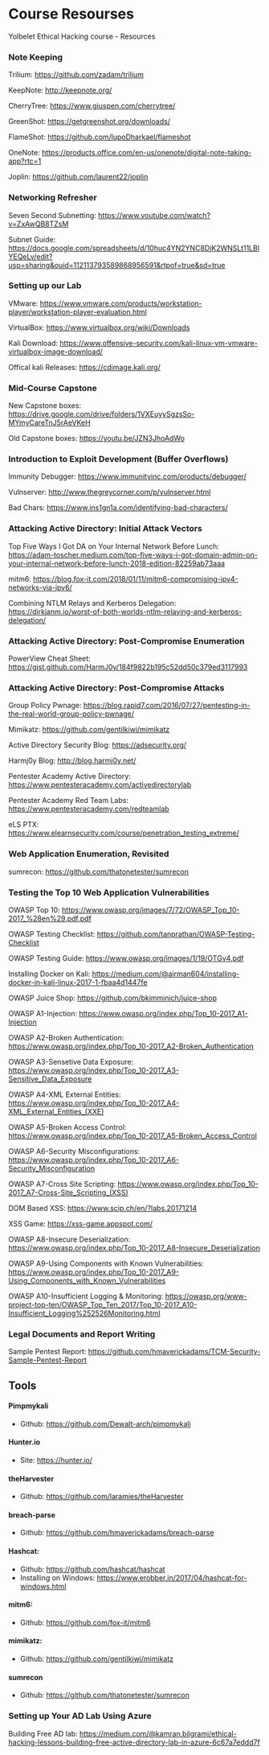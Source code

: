 # Course Resourses
Yolbelet Ethical Hacking course - Resources


### Note Keeping

Trilium: https://github.com/zadam/trilium

KeepNote: http://keepnote.org/

CherryTree: https://www.giuspen.com/cherrytree/

GreenShot: https://getgreenshot.org/downloads/

FlameShot: https://github.com/lupoDharkael/flameshot

OneNote: https://products.office.com/en-us/onenote/digital-note-taking-app?rtc=1

Joplin: https://github.com/laurent22/joplin

### Networking Refresher
Seven Second Subnetting: https://www.youtube.com/watch?v=ZxAwQB8TZsM

Subnet Guide: https://docs.google.com/spreadsheets/d/10huc4YN2YNC8DjK2WNSLt11LBlYEQeLv/edit?usp=sharing&ouid=112113793589868956591&rtpof=true&sd=true

### Setting up our Lab
VMware: https://www.vmware.com/products/workstation-player/workstation-player-evaluation.html

VirtualBox: https://www.virtualbox.org/wiki/Downloads

Kali Download: https://www.offensive-security.com/kali-linux-vm-vmware-virtualbox-image-download/

Offical kali Releases: https://cdimage.kali.org/

### Mid-Course Capstone
New Capstone boxes: https://drive.google.com/drive/folders/1VXEuyySgzsSo-MYmyCareTnJ5rAeVKeH

Old Capstone boxes: https://youtu.be/JZN3JhoAdWo


### Introduction to Exploit Development (Buffer Overflows)
Immunity Debugger: https://www.immunityinc.com/products/debugger/

Vulnserver: http://www.thegreycorner.com/p/vulnserver.html

Bad Chars: https://www.ins1gn1a.com/identifying-bad-characters/

### Attacking Active Directory: Initial Attack Vectors

Top Five Ways I Got DA on Your Internal Network Before Lunch: https://adam-toscher.medium.com/top-five-ways-i-got-domain-admin-on-your-internal-network-before-lunch-2018-edition-82259ab73aaa 

mitm6: https://blog.fox-it.com/2018/01/11/mitm6-compromising-ipv4-networks-via-ipv6/

Combining NTLM Relays and Kerberos Delegation: https://dirkjanm.io/worst-of-both-worlds-ntlm-relaying-and-kerberos-delegation/

### Attacking Active Directory: Post-Compromise Enumeration
PowerView Cheat Sheet: https://gist.github.com/HarmJ0y/184f9822b195c52dd50c379ed3117993

### Attacking Active Directory: Post-Compromise Attacks
Group Policy Pwnage: https://blog.rapid7.com/2016/07/27/pentesting-in-the-real-world-group-policy-pwnage/

Mimikatz: https://github.com/gentilkiwi/mimikatz

Active Directory Security Blog: https://adsecurity.org/

Harmj0y Blog: http://blog.harmj0y.net/

Pentester Academy Active Directory: https://www.pentesteracademy.com/activedirectorylab

Pentester Academy Red Team Labs: https://www.pentesteracademy.com/redteamlab

eLS PTX: https://www.elearnsecurity.com/course/penetration_testing_extreme/

### Web Application Enumeration, Revisited
sumrecon: https://github.com/thatonetester/sumrecon

### Testing the Top 10 Web Application Vulnerabilities
 OWASP Top 10: https://www.owasp.org/images/7/72/OWASP_Top_10-2017_%28en%29.pdf.pdf
 
 OWASP Testing Checklist: https://github.com/tanprathan/OWASP-Testing-Checklist
 
 OWASP Testing Guide: https://www.owasp.org/images/1/19/OTGv4.pdf
 
 Installing Docker on Kali: https://medium.com/@airman604/installing-docker-in-kali-linux-2017-1-fbaa4d1447fe
 
 OWASP Juice Shop: https://github.com/bkimminich/juice-shop
 
 OWASP A1-Injection: https://www.owasp.org/index.php/Top_10-2017_A1-Injection
 
 OWASP A2-Broken Authentication: https://www.owasp.org/index.php/Top_10-2017_A2-Broken_Authentication
 
 OWASP A3-Sensetive Data Exposure: https://www.owasp.org/index.php/Top_10-2017_A3-Sensitive_Data_Exposure
 
 OWASP A4-XML External Entities: https://www.owasp.org/index.php/Top_10-2017_A4-XML_External_Entities_(XXE)
 
 OWASP A5-Broken Access Control: https://www.owasp.org/index.php/Top_10-2017_A5-Broken_Access_Control
 
 OWASP A6-Security Misconfigurations: https://www.owasp.org/index.php/Top_10-2017_A6-Security_Misconfiguration
 
 OWASP A7-Cross Site Scripting: https://www.owasp.org/index.php/Top_10-2017_A7-Cross-Site_Scripting_(XSS)
 
 DOM Based XSS: https://www.scip.ch/en/?labs.20171214
 
 XSS Game: https://xss-game.appspot.com/
 
 OWASP A8-Insecure Deserialization: https://www.owasp.org/index.php/Top_10-2017_A8-Insecure_Deserialization
 
 OWASP A9-Using Components with Known Vulnerabilities: https://www.owasp.org/index.php/Top_10-2017_A9-Using_Components_with_Known_Vulnerabilities
 
 OWASP A10-Insufficient Logging & Monitoring: https://owasp.org/www-project-top-ten/OWASP_Top_Ten_2017/Top_10-2017_A10-Insufficient_Logging%252526Monitoring.html
 
 ### Legal Documents and Report Writing
 Sample Pentest Report: https://github.com/hmaverickadams/TCM-Security-Sample-Pentest-Report
  
 ## Tools
 #### Pimpmykali
 * Github: https://github.com/Dewalt-arch/pimpmykali
 
 #### Hunter.io
 * Site: https://hunter.io/
 
 #### theHarvester
 * Github: https://github.com/laramies/theHarvester
 
 #### breach-parse
 * Github: https://github.com/hmaverickadams/breach-parse
 
 #### Hashcat: 
 * Github: https://github.com/hashcat/hashcat
 * Installing on Windows: https://www.erobber.in/2017/04/hashcat-for-windows.html
 
 #### mitm6: 
 * Github: https://github.com/fox-it/mitm6
 
 #### mimikatz:
 * Github: https://github.com/gentilkiwi/mimikatz
 
 #### sumrecon 
 * Github: https://github.com/thatonetester/sumrecon
 
 ### Setting up Your AD Lab Using Azure
 Building Free AD lab: https://medium.com/@kamran.bilgrami/ethical-hacking-lessons-building-free-active-directory-lab-in-azure-6c67a7eddd7f
